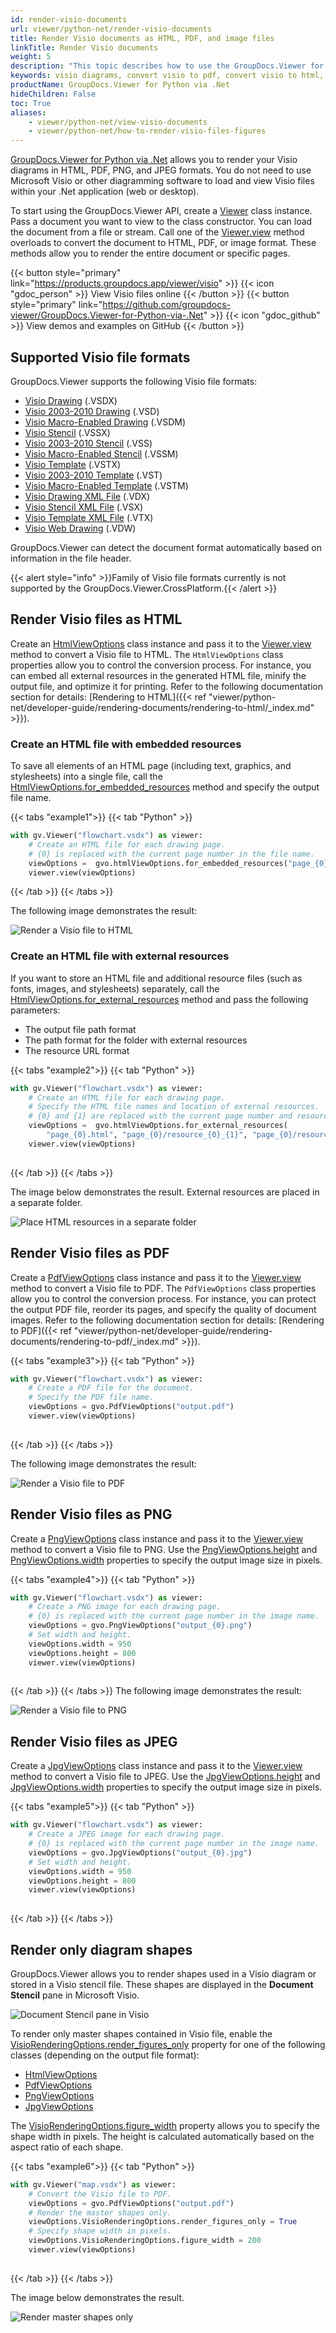 ```yaml
---
id: render-visio-documents
url: viewer/python-net/render-visio-documents
title: Render Visio documents as HTML, PDF, and image files
linkTitle: Render Visio documents
weight: 5
description: "This topic describes how to use the GroupDocs.Viewer for Python via .Net API to convert Visio diagrams to HTML, PDF, PNG, and JPEG formats."
keywords: visio diagrams, convert visio to pdf, convert visio to html, convert visio to jpeg, convert diagram to pdf, convert diagram to html, convert diagram to jpeg
productName: GroupDocs.Viewer for Python via .Net
hideChildren: False
toc: True
aliases:
    - viewer/python-net/view-visio-documents
    - viewer/python-net/how-to-render-visio-files-figures
---
```

[GroupDocs.Viewer for Python via .Net](https://products.groupdocs.com/viewer/python-net) allows you to render your Visio diagrams in HTML, PDF, PNG, and JPEG formats. You do not need to use Microsoft Visio or other diagramming software to load and view Visio files within your .Net application (web or desktop). 

To start using the GroupDocs.Viewer API, create a [Viewer](https://reference.groupdocs.com/viewer/python-net/groupdocs.viewer/viewer) class instance. Pass a document you want to view to the class constructor. You can load the document from a file or stream. Call one of the [Viewer.view](https://reference.groupdocs.com/viewer/python-net/groupdocs.viewer/viewer/#methods) method overloads to convert the document to HTML, PDF, or image format. These methods allow you to render the entire document or specific pages.

{{< button style="primary" link="https://products.groupdocs.app/viewer/visio" >}} {{< icon "gdoc_person" >}} View Visio files online {{< /button >}} {{< button style="primary" link="https://github.com/groupdocs-viewer/GroupDocs.Viewer-for-Python-via-.Net" >}} {{< icon "gdoc_github" >}} View demos and examples on GitHub {{< /button >}}

## Supported Visio file formats

GroupDocs.Viewer supports the following Visio file formats:

* [Visio Drawing](https://docs.fileformat.com/visio/vsdx/) (.VSDX)
* [Visio 2003-2010 Drawing](https://docs.fileformat.com/visio/vsd/) (.VSD)
* [Visio Macro-Enabled Drawing](https://docs.fileformat.com/visio/vsdm/) (.VSDM)
* [Visio Stencil](https://docs.fileformat.com/visio/vssx/) (.VSSX)
* [Visio 2003-2010 Stencil](https://docs.fileformat.com/visio/vss/) (.VSS)
* [Visio Macro-Enabled Stencil](https://docs.fileformat.com/visio/vssm/) (.VSSM)
* [Visio Template](https://docs.fileformat.com/visio/vstx/) (.VSTX)
* [Visio 2003-2010 Template](https://docs.fileformat.com/visio/vst/) (.VST)
* [Visio Macro-Enabled Template](https://docs.fileformat.com/visio/vstm/) (.VSTM)
* [Visio Drawing XML File](https://docs.fileformat.com/visio/vdx/) (.VDX)
* [Visio Stencil XML File](https://docs.fileformat.com/visio/vsx/) (.VSX)
* [Visio Template XML File](https://docs.fileformat.com/visio/vtx/) (.VTX)
* [Visio Web Drawing](https://docs.fileformat.com/visio/vdw/) (.VDW)

GroupDocs.Viewer can detect the document format automatically based on information in the file header.

{{< alert style="info" >}}Family of Visio file formats currently is not supported by the GroupDocs.Viewer.CrossPlatform.{{< /alert >}}

## Render Visio files as HTML

Create an [HtmlViewOptions](https://reference.groupdocs.com/viewer/python-net/groupdocs.viewer.options/htmlviewoptions) class instance and pass it to the [Viewer.view](https://reference.groupdocs.com/viewer/python-net/groupdocs.viewer/viewer/#methods) method to convert a Visio file to HTML. The `HtmlViewOptions` class properties allow you to control the conversion process. For instance, you can embed all external resources in the generated HTML file, minify the output file, and optimize it for printing. Refer to the following documentation section for details: [Rendering to HTML]({{< ref "viewer/python-net/developer-guide/rendering-documents/rendering-to-html/_index.md" >}}). 

### Create an HTML file with embedded resources

To save all elements of an HTML page (including text, graphics, and stylesheets) into a single file, call the [HtmlViewOptions.for_embedded_resources](https://reference.groupdocs.com/viewer/python-net/groupdocs.viewer.options/htmlviewoptions/#methods) method and specify the output file name.

{{< tabs "example1">}}
{{< tab "Python" >}}
```python
with gv.Viewer("flowchart.vsdx") as viewer:
    # Create an HTML file for each drawing page.
    # {0} is replaced with the current page number in the file name.
    viewOptions =  gvo.htmlViewOptions.for_embedded_resources("page_{0}.html")
    viewer.view(viewOptions)

```
{{< /tab >}}
{{< /tabs >}}

The following image demonstrates the result:

![Render a Visio file to HTML](/viewer/net/images/rendering-basics/render-visio-documents/render-visio-to-html-embedded-resources.png)

### Create an HTML file with external resources

If you want to store an HTML file and additional resource files (such as fonts, images, and stylesheets) separately, call the [HtmlViewOptions.for_external_resources](https://reference.groupdocs.com/viewer/python-net/groupdocs.viewer.options/htmlviewoptions/#methods) method and pass the following parameters:

  * The output file path format
  * The path format for the folder with external resources
  * The resource URL format

{{< tabs "example2">}}
{{< tab "Python" >}}
```python
with gv.Viewer("flowchart.vsdx") as viewer:
    # Create an HTML file for each drawing page.
    # Specify the HTML file names and location of external resources.
    # {0} and {1} are replaced with the current page number and resource name, respectively.
    viewOptions =  gvo.htmlViewOptions.for_external_resources(
        "page_{0}.html", "page_{0}/resource_{0}_{1}", "page_{0}/resource_{0}_{1}")
    viewer.view(viewOptions)
 
```
{{< /tab >}}
{{< /tabs >}}

The image below demonstrates the result. External resources are placed in a separate folder.

![Place HTML resources in a separate folder](/viewer/net/images/rendering-basics/render-visio-documents/render-visio-to-html-external-resources.png)

## Render Visio files as PDF

Create a [PdfViewOptions](https://reference.groupdocs.com/viewer/python-net/groupdocs.viewer.options/pdfviewoptions) class instance and pass it to the [Viewer.view](https://reference.groupdocs.com/viewer/python-net/groupdocs.viewer/viewer/#methods) method to convert a Visio file to PDF. The `PdfViewOptions` class properties allow you to control the conversion process. For instance, you can protect the output PDF file, reorder its pages, and specify the quality of document images. Refer to the following documentation section for details: [Rendering to PDF]({{< ref "viewer/python-net/developer-guide/rendering-documents/rendering-to-pdf/_index.md" >}}).

{{< tabs "example3">}}
{{< tab "Python" >}}
```python
with gv.Viewer("flowchart.vsdx") as viewer:
    # Create a PDF file for the document.
    # Specify the PDF file name.
    viewOptions = gvo.PdfViewOptions("output.pdf")
    viewer.view(viewOptions)
 
```
{{< /tab >}}
{{< /tabs >}}

The following image demonstrates the result:

![Render a Visio file to PDF](/viewer/net/images/rendering-basics/render-visio-documents/render-visio-to-pdf.png)

## Render Visio files as PNG

Create a [PngViewOptions](https://reference.groupdocs.com/viewer/python-net/groupdocs.viewer.options/pngviewoptions) class instance and pass it to the [Viewer.view](https://reference.groupdocs.com/viewer/python-net/groupdocs.viewer/viewer/#methods) method to convert a Visio file to PNG. Use the [PngViewOptions.height](https://reference.groupdocs.com/viewer/python-net/groupdocs.viewer.options/pngviewoptions/#properties) and [PngViewOptions.width](https://reference.groupdocs.com/viewer/python-net/groupdocs.viewer.options/pngviewoptions/#properties) properties to specify the output image size in pixels.

{{< tabs "example4">}}
{{< tab "Python" >}}
```python
with gv.Viewer("flowchart.vsdx") as viewer:
    # Create a PNG image for each drawing page.
    # {0} is replaced with the current page number in the image name.
    viewOptions = gvo.PngViewOptions("output_{0}.png")
    # Set width and height.
    viewOptions.width = 950
    viewOptions.height = 800
    viewer.view(viewOptions)
 
```
{{< /tab >}}
{{< /tabs >}}
The following image demonstrates the result:

![Render a Visio file to PNG](/viewer/net/images/rendering-basics/render-visio-documents/render-visio-to-png-image.png)

## Render Visio files as JPEG

Create a [JpgViewOptions](https://reference.groupdocs.com/viewer/python-net/groupdocs.viewer.options/jpgviewoptions) class instance and pass it to the [Viewer.view](https://reference.groupdocs.com/viewer/python-net/groupdocs.viewer/viewer/#methods) method to convert a Visio file to JPEG. Use the [JpgViewOptions.height](https://reference.groupdocs.com/viewer/python-net/groupdocs.viewer.options/jpgviewoptions/#properties) and [JpgViewOptions.width](https://reference.groupdocs.com/viewer/python-net/groupdocs.viewer.options/jpgviewoptions/#properties) properties to specify the output image size in pixels.

{{< tabs "example5">}}
{{< tab "Python" >}}
```python
with gv.Viewer("flowchart.vsdx") as viewer:
    # Create a JPEG image for each drawing page.
    # {0} is replaced with the current page number in the image name.
    viewOptions = gvo.JpgViewOptions("output_{0}.jpg")
    # Set width and height.
    viewOptions.width = 950
    viewOptions.height = 800
    viewer.view(viewOptions)
 
```
{{< /tab >}}
{{< /tabs >}}

## Render only diagram shapes

GroupDocs.Viewer allows you to render shapes used in a Visio diagram or stored in a Visio stencil file. These shapes are displayed in the **Document Stencil** pane in Microsoft Visio.

![Document Stencil pane in Visio](/viewer/net/images/rendering-basics/render-visio-documents/visio-document-stencil.png)

To render only master shapes contained in Visio file, enable the [VisioRenderingOptions.render_figures_only](https://reference.groupdocs.com/viewer/python-net/groupdocs.viewer.options/visiorenderingoptions/#properties) property for one of the following classes (depending on the output file format):

* [HtmlViewOptions](https://reference.groupdocs.com/python-net/viewer/groupdocs.viewer.options/htmlviewoptions) 
* [PdfViewOptions](https://reference.groupdocs.com/python-net/viewer/groupdocs.viewer.options/pdfviewoptions)
* [PngViewOptions](https://reference.groupdocs.com/python-net/viewer/groupdocs.viewer.options/pngviewoptions)
* [JpgViewOptions](https://reference.groupdocs.com/python-net/viewer/groupdocs.viewer.options/jpgviewoptions)

The [VisioRenderingOptions.figure_width](https://reference.groupdocs.com/viewer/python-net/groupdocs.viewer.options/visiorenderingoptions/#properties) property allows you to specify the shape width in pixels. The height is calculated automatically based on the aspect ratio of each shape.

{{< tabs "example6">}}
{{< tab "Python" >}}

```python
with gv.Viewer("map.vsdx") as viewer:
    # Convert the Visio file to PDF.
    viewOptions = gvo.PdfViewOptions("output.pdf")
    # Render the master shapes only.
    viewOptions.VisioRenderingOptions.render_figures_only = True
    # Specify shape width in pixels.
    viewOptions.VisioRenderingOptions.figure_width = 200
    viewer.view(viewOptions)
 
```
{{< /tab >}}
{{< /tabs >}}

The image below demonstrates the result.

![Render master shapes only](/viewer/net/images/rendering-basics/render-visio-documents/render-visio-shapes.png)
